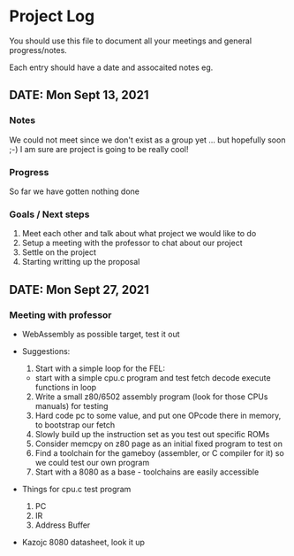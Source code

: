 # Project Log

You should use this file to document all your meetings and general progress/notes.

Each entry should have a date and assocaited notes eg.


## DATE: Mon Sept 13, 2021

### Notes
We could not meet since we don't exist as a group yet ... but hopefully soon ;-)
I am sure are project is going to be really cool!

### Progress

So far we have gotten nothing done

### Goals / Next steps

1. Meet each other and talk about what project we would like to do
2. Setup a meeting with the professor to chat about our project
3. Settle on the project
4. Starting writting up the proposal

## DATE: Mon Sept 27, 2021
### Meeting with professor

- WebAssembly as possible target, test it out

- Suggestions:
  1. Start with a simple loop for the FEL:
    - start with a simple cpu.c program and test fetch decode execute functions in loop
  2. Write a small z80/6502 assembly program (look for those CPUs manuals) for testing
  3. Hard code pc to some value,  and put one OPcode there in memory, to bootstrap our fetch
  4. Slowly build up the instruction set as you test out specific ROMs
  5. Consider memcpy on z80 page as an initial fixed program to test on
  6. Find a toolchain for the gameboy (assembler, or C compiler for it) so we could test our own program
  7. Start with a 8080 as a base - toolchains are easily accessible

- Things for cpu.c test program
  1. PC
  2. IR
  3. Address Buffer

- Kazojc 8080 datasheet, look it up
